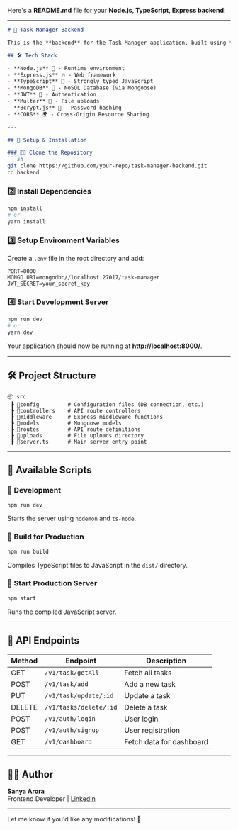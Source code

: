 Here's a **README.md** file for your **Node.js, TypeScript, Express backend**:  

---

```md
# 🚀 Task Manager Backend

This is the **backend** for the Task Manager application, built using **Node.js, TypeScript, and Express.js**.

## 🛠️ Tech Stack

- **Node.js** 🚀 - Runtime environment
- **Express.js** 🔥 - Web framework
- **TypeScript** 🦾 - Strongly typed JavaScript
- **MongoDB** 🍃 - NoSQL Database (via Mongoose)
- **JWT** 🔐 - Authentication
- **Multer** 📂 - File uploads
- **Bcrypt.js** 🔑 - Password hashing
- **CORS** 🌍 - Cross-Origin Resource Sharing

---

## 📌 Setup & Installation

### 1️⃣ Clone the Repository
```sh
git clone https://github.com/your-repo/task-manager-backend.git
cd backend
```

### 2️⃣ Install Dependencies
```sh
npm install
# or
yarn install
```

### 3️⃣ Setup Environment Variables  
Create a `.env` file in the root directory and add:

```
PORT=8000
MONGO_URI=mongodb://localhost:27017/task-manager
JWT_SECRET=your_secret_key
```

### 4️⃣ Start Development Server
```sh
npm run dev
# or
yarn dev
```
Your application should now be running at **http://localhost:8000/**.

---

## 🛠 Project Structure

```
📦 src
 ┣ 📂config         # Configuration files (DB connection, etc.)
 ┣ 📂controllers    # API route controllers
 ┣ 📂middleware     # Express middleware functions
 ┣ 📂models         # Mongoose models
 ┣ 📂routes         # API route definitions
 ┣ 📂uploads        # File uploads directory
 ┣ 📜server.ts      # Main server entry point
```

---

## 🔧 Available Scripts

### 🚀 Development
```sh
npm run dev
```
Starts the server using `nodemon` and `ts-node`.

### 🔨 Build for Production
```sh
npm run build
```
Compiles TypeScript files to JavaScript in the `dist/` directory.

### 👀 Start Production Server
```sh
npm start
```
Runs the compiled JavaScript server.

---

## 📡 API Endpoints

| Method | Endpoint              | Description             |
|--------|-----------------------|------------------------ |
| GET    | `/v1/task/getAll`     | Fetch all tasks         |
| POST   | `/v1/task/add`        | Add a new task          |
| PUT    | `/v1/task/update/:id` | Update a task           |
| DELETE | `/v1/tasks/delete/:id`| Delete a task           |
| POST   | `/v1/auth/login`      | User login              |
| POST   | `/v1/auth/signup`     | User registration       |
| GET    | `/v1/dashboard`       | Fetch data for dashboard|


---

## 👨‍💻 Author
**Sanya Arora**  
Frontend Developer | [LinkedIn](https://www.linkedin.com/in/sanya15arora)

---

Let me know if you'd like any modifications! 🚀
``` 

